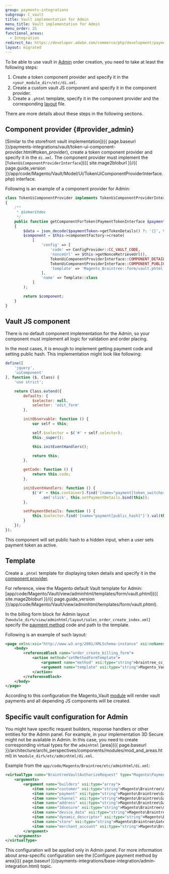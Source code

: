 ```yaml
---
group: payments-integrations
subgroup: C_vault
title: Vault implementation for Admin
menu_title: Vault implementation for Admin
menu_order: 25
functional_areas:
  - Integration
redirect_to: https://developer.adobe.com/commerce/php/development/payments-integrations/vault/admin-integration/
layout: migrated
---
```


To be able to use vault in [Admin](https://glossary.magento.com/admin) order creation, you need to take at least the following steps:

1. Create a token component provider and specify it in the `<your_module_dir>/etc/di.xml`.
1. Create a custom vault JS component and specify it in the component provider.
1. Create a `.phtml` template, specify it in the component provider and the corresponding [layout](https://glossary.magento.com/layout) file.

There are more details about these steps in the following sections.

## Component provider {#provider_admin}

[Similar to the storefront vault implementation]({{ page.baseurl }}/payments-integrations/vault/token-ui-component-provider.html#token_provider), create a token component provider and specify it in the `di.xml`. The component provider must implement the [`TokenUiComponentProviderInterface`]({{ site.mage2bloburl }}/{{ page.guide_version }}/app/code/Magento/Vault/Model/Ui/TokenUiComponentProviderInterface.php) interface.

Following is an example of a component provider for Admin:

```php
class TokenUiComponentProvider implements TokenUiComponentProviderInterface
{
    /**
     * @inheritdoc
     */
    public function getComponentForToken(PaymentTokenInterface $paymentToken)
    {
        $data = json_decode($paymentToken->getTokenDetails() ?: '{}', true);
        $component = $this->componentFactory->create(
            [
                'config' => [
                    'code' => ConfigProvider::CC_VAULT_CODE,
                    'nonceUrl' => $this->getNonceRetrieveUrl(),
                    TokenUiComponentProviderInterface::COMPONENT_DETAILS => $data,
                    TokenUiComponentProviderInterface::COMPONENT_PUBLIC_HASH => $paymentToken->getPublicHash(),
                    'template' => 'Magento_Braintree::form/vault.phtml'
                ],
                'name' => Template::class
            ]
        );

        return $component;
    }
}
```

## Vault JS component

There is no default component implementation for the Admin, so your component must implement all logic for validation and order placing.

In the most cases, it is enough to implement getting payment code and setting public hash. This implementation might look like following:

```javascript
define([
    'jquery',
    'uiComponent'
], function ($, Class) {
    'use strict';

    return Class.extend({
        defaults: {
            $selector: null,
            selector: 'edit_form'
        },

        initObservable: function () {
            var self = this;

            self.$selector = $('#' + self.selector);
            this._super();

            this.initEventHandlers();

            return this;
        },

        getCode: function () {
            return this.code;
        },

        initEventHandlers: function () {
            $('#' + this.container).find('[name="payment[token_switcher]"]')
                .on('click', this.setPaymentDetails.bind(this));
        },

        setPaymentDetails: function () {
            this.$selector.find('[name="payment[public_hash]"]').val(this.publicHash);
        }
    });
});
```

This component will set public hash to a hidden input, when a user sets payment token as active.

## Template

Create a `.phtml` template for displaying token details and specify it in the [component provider](#provider_admin).

For reference, view the Magento default Vault template for Admin: [app/code/Magento/Vault/view/adminhtml/templates/form/vault.phtml]({{ site.mage2bloburl }}/{{ page.guide_version }}/app/code/Magento/Vault/view/adminhtml/templates/form/vault.phtml).

In the billing form block for Admin layout (`%module_dir%/view/adminhtml/layout/sales_order_create_index.xml`)
specify the [payment method](https://glossary.magento.com/payment-method) code and path to the template.

Following is an example of such layout:

```xml
<page xmlns:xsi="http://www.w3.org/2001/XMLSchema-instance" xsi:noNamespaceSchemaLocation="urn:magento:framework:View/Layout/etc/page_configuration.xsd">
    <body>
        <referenceBlock name="order_create_billing_form">
            <action method="setMethodFormTemplate">
                <argument name="method" xsi:type="string">braintree_cc_vault</argument>
                <argument name="template" xsi:type="string">Magento_Vault::form/vault.phtml</argument>
            </action>
        </referenceBlock>
    </body>
</page>
```

According to this configuration the Magento_Vault [module](https://glossary.magento.com/module) will render vault payments and all depending JS components will be created.

## Specific vault configuration for Admin

You might have specific request builders, response handlers or other entities for the Admin panel. For example, in your implementation 3D Secure might not be available in Admin. In this case, you need to create corresponding virtual types for the `adminhtml` [area]({{ page.baseurl }}/architecture/archi_perspectives/components/modules/mod_and_areas.html) in `%module_dir%/etc/adminhtml/di.xml`.

Example from the `app/code/Magento/Braintree/etc/adminhtml/di.xml`:

```xml
<virtualType name="BraintreeVaultAuthorizeRequest" type="Magento\Payment\Gateway\Request\BuilderComposite">
    <arguments>
        <argument name="builders" xsi:type="array">
            <item name="customer" xsi:type="string">Magento\Braintree\Gateway\Request\CustomerDataBuilder</item>
            <item name="payment" xsi:type="string">Magento\Braintree\Gateway\Request\PaymentDataBuilder</item>
            <item name="channel" xsi:type="string">Magento\Braintree\Gateway\Request\ChannelDataBuilder</item>
            <item name="address" xsi:type="string">Magento\Braintree\Gateway\Request\AddressDataBuilder</item>
            <item name="3dsecure" xsi:type="string">Magento\Braintree\Gateway\Request\ThreeDSecureDataBuilder</item>
            <item name="device_data" xsi:type="string">Magento\Braintree\Gateway\Request\KountPaymentDataBuilder</item>
            <item name="dynamic_descriptor" xsi:type="string">Magento\Braintree\Gateway\Request\DescriptorDataBuilder</item>
            <item name="store" xsi:type="string">Magento\Braintree\Gateway\Request\StoreConfigBuilder</item>
            <item name="merchant_account" xsi:type="string">Magento\Braintree\Gateway\Request\MerchantAccountDataBuilder</item>
        </argument>
    </arguments>
</virtualType>
```

This configuration will be applied only in Admin panel.
For more information about area-specific configuration see the [Configure payment method by area]({{ page.baseurl }}/payments-integrations/base-integration/admin-integration.html) topic.
